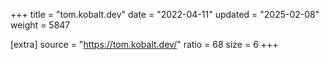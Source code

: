 +++
title = "tom.kobalt.dev"
date = "2022-04-11"
updated = "2025-02-08"
weight = 5847

[extra]
source = "https://tom.kobalt.dev/"
ratio = 68
size = 6
+++
